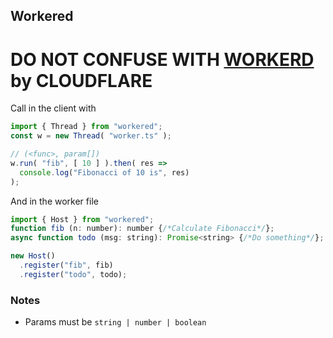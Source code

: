 ## Workered

# DO NOT CONFUSE WITH [WORKERD](https://github.com/cloudflare/workerd) by CLOUDFLARE

Call in the client with
```js
import { Thread } from "workered";
const w = new Thread( "worker.ts" );

// (<func>, param[])
w.run( "fib", [ 10 ] ).then( res =>
  console.log("Fibonacci of 10 is", res)
);
```

And in the worker file
```js
import { Host } from "workered";
function fib (n: number): number {/*Calculate Fibonacci*/};
async function todo (msg: string): Promise<string> {/*Do something*/};

new Host()
  .register("fib", fib)
  .register("todo", todo);
```

### Notes
- Params must be `string | number | boolean`